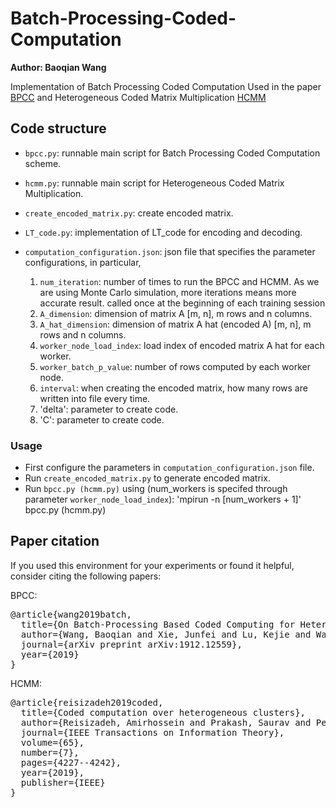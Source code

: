 # Batch-Processing-Coded-Computation
**Author: Baoqian Wang**

Implementation of Batch Processing Coded Computation Used in the paper [BPCC](https://arxiv.org/abs/1912.12559) and Heterogeneous Coded Matrix Multiplication  [HCMM](https://arxiv.org/pdf/1701.05973.pdf)


## Code structure

- `bpcc.py`: runnable main script for Batch Processing Coded Computation scheme.

- `hcmm.py`: runnable main script for Heterogeneous Coded Matrix Multiplication.

- `create_encoded_matrix.py`: create encoded matrix.

- `LT_code.py`: implementation of LT_code for encoding and decoding.

- `computation_configuration.json`: json file that specifies the parameter configurations, in particular, 
    1) `num_iteration`: number of times to run the BPCC and HCMM. As we are using Monte Carlo simulation, more iterations means more accurate result.
     called once at the beginning of each training session
    2) `A_dimension`: dimension of matrix A [m, n], m rows and n columns. 
    3) `A_hat_dimension`: dimension of matrix A hat (encoded A) [m, n], m rows and n columns.
    4) `worker_node_load_index`: load index of encoded matrix A hat for each worker.
    5) `worker_batch_p_value`: number of rows computed by each worker node.
    6) `interval`: when creating the encoded matrix, how many rows are written into file every time.
    7) 'delta': parameter to create code.
    7) 'C': parameter to create code.

### Usage
- First configure the parameters in `computation_configuration.json` file.
- Run `create_encoded_matrix.py` to generate encoded matrix.
- Run `bpcc.py (hcmm.py)` using (num_workers is specifed through parameter `worker_node_load_index`):
    'mpirun -n [num_workers + 1]' bpcc.py (hcmm.py)


## Paper citation

If you used this environment for your experiments or found it helpful, consider citing the following papers:

BPCC:
<pre>
@article{wang2019batch,
  title={On Batch-Processing Based Coded Computing for Heterogeneous Distributed Computing Systems},
  author={Wang, Baoqian and Xie, Junfei and Lu, Kejie and Wan, Yan and Fu, Shengli},
  journal={arXiv preprint arXiv:1912.12559},
  year={2019}
}
</pre>

HCMM:
<pre>
@article{reisizadeh2019coded,
  title={Coded computation over heterogeneous clusters},
  author={Reisizadeh, Amirhossein and Prakash, Saurav and Pedarsani, Ramtin and Avestimehr, Amir Salman},
  journal={IEEE Transactions on Information Theory},
  volume={65},
  number={7},
  pages={4227--4242},
  year={2019},
  publisher={IEEE}
}
</pre>
